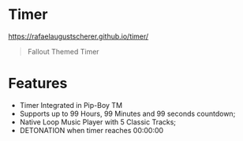 # Timer

https://rafaelaugustscherer.github.io/timer/

> Fallout Themed Timer

# Features
- Timer Integrated in Pip-Boy TM
- Supports up to 99 Hours, 99 Minutes and 99 seconds countdown;
- Native Loop Music Player with 5 Classic Tracks;
- DETONATION when timer reaches 00:00:00
